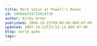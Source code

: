 ```yaml
---
title: Mark Satin at Powell's Books
id: 109846293715014739
author: Kirby Urner
published: 2004-10-22T09:08:00.000-07:00
updated: 2007-10-12T23:53:13.880-07:00
blog: world_game
tags: 
---
```


